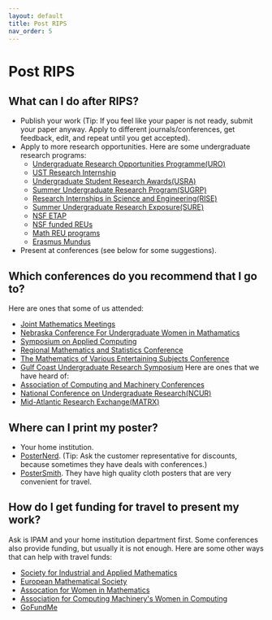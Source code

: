 ```yaml
---
layout: default
title: Post RIPS
nav_order: 5
---
```


# Post RIPS

## What can I do after RIPS?
- Publish your work (Tip: If you feel like your paper is not ready, submit your paper anyway. Apply to different journals/conferences, get feedback, edit, and repeat until you get accepted).
- Apply to more research opportunities. Here are some undergraduate research programs:
  - [Undergraduate Research Opportunities Programme(URO)](https://www.imperial.ac.uk/urop/)
  - [UST Research Internship](https://www.ip-korea.org/impact/cultivating.php)
  - [Undergraduate Student Research Awards(USRA)](https://www.nserc-crsng.gc.ca/students-etudiants/ug-pc/usra-brpc_eng.asp)
  - [Summer Undergraduate Research Program(SUGRP)](https://sse.cuhk.edu.cn/article/853)
  - [Research Internships in Science and Engineering(RISE)](https://www.daad.de/rise/en/)
  - [Summer Undergraduate Research Exposure(SURE)](https://www.iith.ac.in/news/2024/02/15/Summer-Undergraduate-Research-Exposure/)
  - [NSF ETAP](https://etap.nsf.gov/programs)
  - [NSF funded REUs](https://www.nsf.gov/crssprgm/reu/)
  - [Math REU programs](https://sites.google.com/view/mathreu)
  - [Erasmus Mundus](https://erasmus-plus.ec.europa.eu/opportunities/opportunities-for-individuals/students/erasmus-mundus-joint-masters)
- Present at conferences (see below for some suggestions).

## Which conferences do you recommend that I go to?
Here are ones that some of us attended:
- [Joint Mathematics Meetings](https://jointmathematicsmeetings.org/jmm)
- [Nebraska Conference For Undergraduate Women in Mathamatics](https://math.unl.edu/ncuwm)
- [Symposium on Applied Computing](https://www.sigapp.org/sac/sac2025/)
- [Regional Mathematics and Statistics Conference](https://mathstats.uncg.edu/rmsc/)
- [The Mathematics of Various Entertaining Subjects Conference](https://momath.org/moves-conference/)
- [Gulf Coast Undergraduate Research Symposium](https://gcurs.rice.edu/)
Here are ones that we have heard of:
- [Association of Computing and Machinery Conferences](https://dl.acm.org/conferences/upcoming?startPage=3&pageSize=10)
- [National Conference on Undergraduate Research(NCUR)](https://ncur.secure-platform.com/2024)
- [Mid-Atlantic Research Exchange(MATRX)](https://engineering.jhu.edu/ams/event/mid-atlantic-research-exchange-matrx/)

## Where can I print my poster?
- Your home institution.
- [PosterNerd](https://www.posternerd.com/). (Tip: Ask the customer representative for discounts, because sometimes they have deals with conferences.)
- [PosterSmith](https://postersmith.com/). They have high quality cloth posters that are very convenient for travel.

## How do I get funding for travel to present my work?
Ask is IPAM and your home institution department first. Some conferences also provide funding, but usually it is not enough. Here are some other ways that can help with travel funds:
- [Society for Industrial and Applied Mathematics](https://www.siam.org/conferences-events/conference-support/travel-and-registration-support/)
- [European Mathematical Society](https://euromathsoc.org/submit/travel-grant)
- [Assocation for Women in Mathematics](https://awm-math.org/awards/awm-grants/travel-grants/#:~:text=Applicants%20must%20be%20women%20holding,past%20two%20years%20is%20ineligible)
- [Association for Computing Machinery's Women in Computing](https://women.acm.org/scholarships/)
- [GoFundMe](https://www.gofundme.com/)




